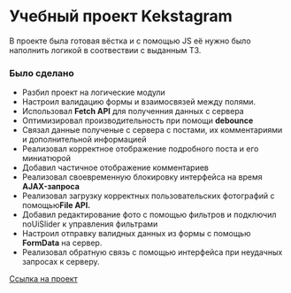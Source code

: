 <h1>Учебный проект Kekstagram</h1>
<p>В проекте была готовая вёстка и с помощью JS её нужно было наполнить логикой в соотвествии с выданным ТЗ.</p>
<h3>Было сделано</h3>
<ul>
<li>Разбил проект на логические модули</li>
<li>Настроил валидацию формы и взаимосвязей между полями.</li>
<li>Использовал <b>Fetch API</b> для полученния данных с сервера</li>
<li>Оптимизировал производительность при помощи <b>debounce</b></li>
<li>Связал данные полученые с сервера с постами, их комментариями и дополнительной информацией</li>
<li>Реализовал корректное отображение подробного поста и его миниатюрой</li>
<li>Добавил частичное отображение комментариев</li>
<li>Реализовал своевременную блокировку интерфейса на время <b>AJAX-запроса</b></li>
<li>Реализовал загрузку корректных пользовательских фотографий с помощью<b>File API.</b></li>
<li>Добавил редактирование фото с помощью фильтров и подключил noUiSlider к управления фильтрами</li>
<li>Настроил отправку валидных данных из формы с помощью <b>FormData</b> на сервер.</li>
<li>Реализовал обратную связь с помощью интерфейса при неудачных запросах к серверу.</li>
</ul>

<a href="https://andy-rosa.github.io/kekstagram/">Ссылка на проект</a>
